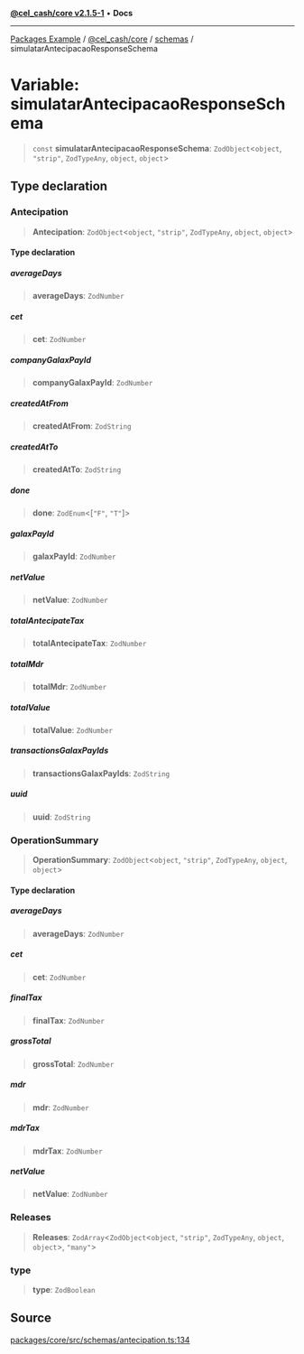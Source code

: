 [**@cel_cash/core v2.1.5-1**](../../README.md) • **Docs**

***

[Packages Example](../../../../README.md) / [@cel\_cash/core](../../README.md) / [schemas](../README.md) / simulatarAntecipacaoResponseSchema

# Variable: simulatarAntecipacaoResponseSchema

> `const` **simulatarAntecipacaoResponseSchema**: `ZodObject`\<`object`, `"strip"`, `ZodTypeAny`, `object`, `object`\>

## Type declaration

### Antecipation

> **Antecipation**: `ZodObject`\<`object`, `"strip"`, `ZodTypeAny`, `object`, `object`\>

#### Type declaration

##### averageDays

> **averageDays**: `ZodNumber`

##### cet

> **cet**: `ZodNumber`

##### companyGalaxPayId

> **companyGalaxPayId**: `ZodNumber`

##### createdAtFrom

> **createdAtFrom**: `ZodString`

##### createdAtTo

> **createdAtTo**: `ZodString`

##### done

> **done**: `ZodEnum`\<[`"F"`, `"T"`]\>

##### galaxPayId

> **galaxPayId**: `ZodNumber`

##### netValue

> **netValue**: `ZodNumber`

##### totalAntecipateTax

> **totalAntecipateTax**: `ZodNumber`

##### totalMdr

> **totalMdr**: `ZodNumber`

##### totalValue

> **totalValue**: `ZodNumber`

##### transactionsGalaxPayIds

> **transactionsGalaxPayIds**: `ZodString`

##### uuid

> **uuid**: `ZodString`

### OperationSummary

> **OperationSummary**: `ZodObject`\<`object`, `"strip"`, `ZodTypeAny`, `object`, `object`\>

#### Type declaration

##### averageDays

> **averageDays**: `ZodNumber`

##### cet

> **cet**: `ZodNumber`

##### finalTax

> **finalTax**: `ZodNumber`

##### grossTotal

> **grossTotal**: `ZodNumber`

##### mdr

> **mdr**: `ZodNumber`

##### mdrTax

> **mdrTax**: `ZodNumber`

##### netValue

> **netValue**: `ZodNumber`

### Releases

> **Releases**: `ZodArray`\<`ZodObject`\<`object`, `"strip"`, `ZodTypeAny`, `object`, `object`\>, `"many"`\>

### type

> **type**: `ZodBoolean`

## Source

[packages/core/src/schemas/antecipation.ts:134](https://github.com/Pyxlab/celcash/blob/a34e89ae69c9dcb41ba66226cb05c8c8b83b7cf4/packages/core/src/schemas/antecipation.ts#L134)
